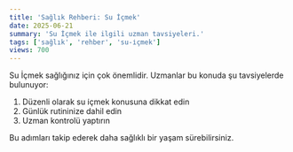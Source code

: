 ```yaml
---
title: 'Sağlık Rehberi: Su İçmek'
date: 2025-06-21
summary: 'Su İçmek ile ilgili uzman tavsiyeleri.'
tags: ['sağlık', 'rehber', 'su-i̇çmek']
views: 700
---
```


Su İçmek sağlığınız için çok önemlidir. Uzmanlar bu konuda şu tavsiyelerde bulunuyor:

1. Düzenli olarak su i̇çmek konusuna dikkat edin
2. Günlük rutininize dahil edin
3. Uzman kontrolü yaptırın

Bu adımları takip ederek daha sağlıklı bir yaşam sürebilirsiniz.